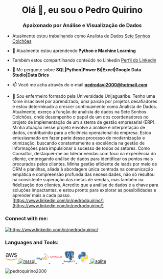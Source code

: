 <h1 align="center">Olá 👋, eu sou o Pedro Quirino</h1>
<h3 align="center">Apaixonado por Análise e Visualização de Dados</h3>

- Atualmente estou trabalhando como Analista de Dados [Sete Sonhos Colchões](https://www.setesonhoscolchoes.com.br/)

- 🌱 Atualmente estou aprendendo **Python e Machine Learning**

- Também estou compartilhando conteúdo no Linkedin [Perfil do Linkedin](https://www.linkedin.com/in/pedrodquirino/)

- 💬 Me pergunte sobre **SQL|Python|Power Bi|Excel|Google Data Studio|Data Brics**

- 📫 Você me acha através do e-mail **pedrodavi2000@hotmail.com**

- 📄 Sou enfermeiro formado pela Universidade Unijaguaribe. Tenho uma fome insaciável por aprendizado, uma paixão por projetos desafiadores e estou determinado a crescer continuamente como Analista de Dados. Atualmente, exerço a função de analista de dados na Sete Sonhos Colchões, onde desempenho o papel de um dos coordenadores no projeto de implementação de um sistema de gestão empresarial (ERP). Minha atuação nesse projeto envolve a análise e interpretação de dados, contribuindo para a eficiência operacional da empresa. 
Estou entusiasmado em fazer parte desse processo de modernização e otimização, buscando constantemente a excelência na gestão de informações para impulsionar o sucesso de todos os setores. 
Como Consultor, destaquei-me ao liderar vendas com foco na experiência do cliente, empregando análise de dados para identificar os pontos mais procurados pelos clientes. Minha gestão eficiente de leads por meio de CRM e planilhas, aliada à abordagem única centrada na comunicação empática e compreensão profunda das necessidades, não só resultou na consistente superação das metas de vendas, mas também na fidelização dos clientes. 
Acredito que a análise de dados é a chave para soluções impactantes, e estou pronto para explorar as possibilidades e aprender mais a cada passo. [https://www.linkedin.com/in/pedrodquirino/](https://www.linkedin.com/in/pedrodquirino/)

<h3 align="left">Connect with me:</h3>
<p align="left">
<a href="https://linkedin.com/in/https://www.linkedin.com/in/pedrodquirino/" target="blank"><img align="center" src="https://raw.githubusercontent.com/rahuldkjain/github-profile-readme-generator/master/src/images/icons/Social/linked-in-alt.svg" alt="https://www.linkedin.com/in/pedrodquirino/" height="30" width="40" /></a>
</p>

<h3 align="left">Languages and Tools:</h3>
<p align="left"> <a href="https://aws.amazon.com" target="_blank" rel="noreferrer"> <img src="https://raw.githubusercontent.com/devicons/devicon/master/icons/amazonwebservices/amazonwebservices-original-wordmark.svg" alt="aws" width="40" height="40"/> </a> <a href="https://www.microsoft.com/en-us/sql-server" target="_blank" rel="noreferrer"> <img src="https://www.svgrepo.com/show/303229/microsoft-sql-server-logo.svg" alt="mssql" width="40" height="40"/> </a> <a href="https://www.mysql.com/" target="_blank" rel="noreferrer"> <img src="https://raw.githubusercontent.com/devicons/devicon/master/icons/mysql/mysql-original-wordmark.svg" alt="mysql" width="40" height="40"/> </a> <a href="https://www.oracle.com/" target="_blank" rel="noreferrer"> <img src="https://raw.githubusercontent.com/devicons/devicon/master/icons/oracle/oracle-original.svg" alt="oracle" width="40" height="40"/> </a> <a href="https://www.postgresql.org" target="_blank" rel="noreferrer"> <img src="https://raw.githubusercontent.com/devicons/devicon/master/icons/postgresql/postgresql-original-wordmark.svg" alt="postgresql" width="40" height="40"/> </a> <a href="https://www.python.org" target="_blank" rel="noreferrer"> <img src="https://raw.githubusercontent.com/devicons/devicon/master/icons/python/python-original.svg" alt="python" width="40" height="40"/> </a> <a href="https://www.sqlite.org/" target="_blank" rel="noreferrer"> <img src="https://www.vectorlogo.zone/logos/sqlite/sqlite-icon.svg" alt="sqlite" width="40" height="40"/> </a> </p>

<p><img align="center" src="https://github-readme-stats.vercel.app/api/top-langs?username=pedroquirino2000&show_icons=true&locale=en&layout=compact" alt="pedroquirino2000" /></p>




<!---
- 👋 Hi, I’m @PedroQuirino2000
- 👀 I’m interested in ...
- 🌱 I’m currently learning ...
- 💞️ I’m looking to collaborate on ...
- 📫 How to reach me ...
- 😄 Pronouns: ...
- ⚡ Fun fact: ...


PedroQuirino2000/PedroQuirino2000 is a ✨ special ✨ repository because its `README.md` (this file) appears on your GitHub profile.
You can click the Preview link to take a look at your changes.
--->
